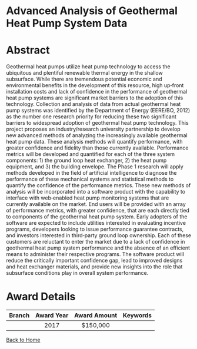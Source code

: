 
Advanced Analysis of Geothermal Heat Pump System Data
=====================================================

# Abstract


Geothermal heat pumps utilize heat pump technology to access the ubiquitous and plentiful renewable thermal energy in the shallow subsurface. While there are tremendous potential economic and environmental benefits in the development of this resource, high up‐front installation costs and lack of confidence in the performance of geothermal heat pump systems are significant market barriers to the adoption of this technology. Collection and analysis of data from actual geothermal heat pump systems was identified by the Department of Energy (EERE/BO, 2012) as the number one research priority for reducing these two significant barriers to widespread adoption of geothermal heat pump technology. This project proposes an industry/research university partnership to develop new advanced methods of analyzing the increasingly available geothermal heat pump data. These analysis methods will quantify performance, with greater confidence and fidelity than those currently available. Performance metrics will be developed and quantified for each of the three system components: 1) the ground loop heat exchanger, 2) the heat pump equipment, and 3) the building envelope. The Phase 1 research will apply methods developed in the field of artificial intelligence to diagnose the performance of these mechanical systems and statistical methods to quantify the confidence of the performance metrics. These new methods of analysis will be incorporated into a software product with the capability to interface with web‐enabled heat pump monitoring systems that are currently available on the market. End users will be provided with an array of performance metrics, with greater confidence, that are each directly tied to components of the geothermal heat pump system. Early adopters of the software are expected to include utilities interested in evaluating incentive programs, developers looking to issue performance guarantee contracts, and investors interested in third‐party ground loop ownership. Each of these customers are reluctant to enter the market due to a lack of confidence in geothermal heat pump system performance and the absence of an efficient means to administer their respective programs. The software product will reduce the critically important confidence gap, lead to improved designs and heat exchanger materials, and provide new insights into the role that subsurface conditions play in overall system performance.  

# Award Details

|Branch|Award Year|Award Amount|Keywords|
| :---: | :---: | :---: | :---: |
||2017|$150,000||
  
  


[Back to Home](https://github.com/chrischow/dod_sbir_awards#724)